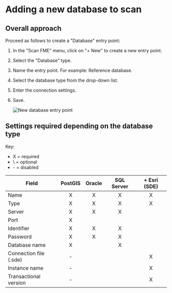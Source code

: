 # Adding a new database to scan

## Overall approach

Proceed as follows to create a "Database" entry point:

1.	In the "Scan FME" menu, click on "+ New" to create a new entry point.
2.	Select the "Database" type.
3.	Name the entry point. For example: Reference database.
4.	Select the database type from the drop-down list.
5.	Enter the connection settings.
6.	Save.

    ![New database entry point](/assets/scanFME_new_DB_ready.png "The new entry point is ready to be scanned")

## Settings required depending on the database type

Key:
* X = required
* \ = optional
* \- = disabled

| Field                           | PostGIS | Oracle | SQL Server | + Esri (SDE) |
| --------------------------- | :-----: | :----: | :--------: | :----------------------: |
| Name                         | X       | X      | X          | X                        |
| Type                           | X       | X      | X          | X                        |
| Server                        | X       | X      | X          |                         |
| Port                            | X       |        |            |                          |
| Identifier                  | X       | X      | X          |                          |
| Password                 | X       | X      | X          |                          |
| Database name      | X       |        | X          |                          |
| Connection file (.sde) | -       |        |            | X                        |
| Instance name            | -       |        |            | X                        |
| Transactional version   | -       |        |            | X                        |


